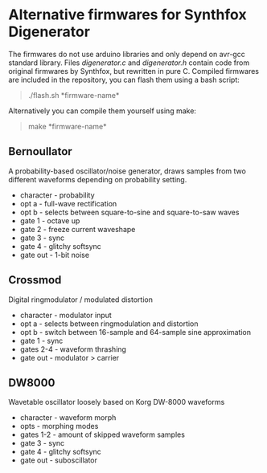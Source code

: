 # Alternative firmwares for Synthfox Digenerator

The firmwares do not use arduino libraries and only depend on avr-gcc standard library. Files *digenerator.c* and *digenerator.h* contain code from original firmwares by Synthfox, but rewritten in pure C.
Compiled firmwares are included in the repository, you can flash them using a bash script:

> ./flash.sh \*firmware-name\*

Alternatively you can compile them yourself using make:

> make \*firmware-name\*

## Bernoullator

A probability-based oscillator/noise generator, draws samples from two different waveforms depending on probability setting.

 - character - probability
 - opt a     - full-wave rectification
 - opt b     - selects between square-to-sine and square-to-saw waves
 - gate 1    - octave up
 - gate 2    - freeze current waveshape
 - gate 3    - sync
 - gate 4    - glitchy softsync
 - gate out  - 1-bit noise
 
## Crossmod

Digital ringmodulator / modulated distortion

 - character - modulator input
 - opt a     - selects between ringmodulation and distortion
 - opt b     - switch between 16-sample and 64-sample sine approximation
 - gate 1    - sync
 - gates 2-4 - waveform thrashing
 - gate out  - modulator > carrier
 
## DW8000

Wavetable oscillator loosely based on Korg DW-8000 waveforms

 - character - waveform morph
 - opts      - morphing modes
 - gates 1-2 - amount of skipped waveform samples
 - gate 3    - sync
 - gate 4    - glitchy softsync
 - gate out  - suboscillator
